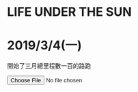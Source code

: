 # LIFE UNDER THE SUN
# 2019/3/4(一) 
開始了三月總里程數一百的路跑
<form action="/somewhere/to/upload" enctype="multipart/form-data">

<input name="progressbarTW_img" type="file" accept="image/gif, image/jpeg, image/png">

</form>

 
